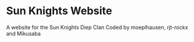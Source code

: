 # Sun Knights Website
A website for the Sun Knights Diep Clan
Coded by moeplhausen, rjt-rockx and Mikusaba
